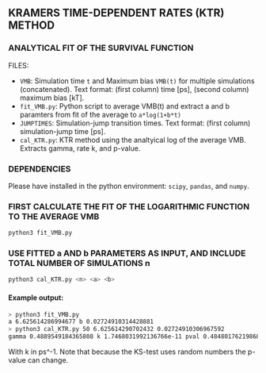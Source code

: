## KRAMERS TIME-DEPENDENT RATES (KTR) METHOD
### ANALYTICAL FIT OF THE SURVIVAL FUNCTION

FILES:
* `VMB`:  Simulation time `t` and Maximum bias `VMB(t)` for multiple simulations (concatenated). 
          Text format: (first column) time [ps], (second column) maximum bias [kT].
* `fit_VMB.py`: Python script to average VMB(t) and extract a and b paramters from fit of the average to `a*log(1+b*t)`
* `JUMPTIMES`: Simulation-jump transition times. Text format: (first column) simulation-jump time [ps].
* `cal_KTR.py`: KTR method using the analtyical log of the average VMB. Extracts gamma, rate k, and p-value.

### DEPENDENCIES

Please have installed in the python environment: `scipy`, `pandas`, and `numpy`.

### FIRST CALCULATE THE FIT OF THE LOGARITHMIC FUNCTION TO THE AVERAGE VMB

```bash
python3 fit_VMB.py
```

### USE FITTED a AND b PARAMETERS AS INPUT, AND INCLUDE TOTAL NUMBER OF SIMULATIONS n

```bash
python3 cal_KTR.py <n> <a> <b>
```

#### Example output:

```bash
> python3 fit_VMB.py
a 6.625614286994677 b 0.02724910314428881
> python3 cal_KTR.py 50 6.625614290702432 0.02724910306967592
gamma 0.4889549184365808 k 1.7468031992136766e-11 pval 0.48480176219868876
```

With k in ps^-1. Note that because the KS-test uses random numbers the p-value can change. 
